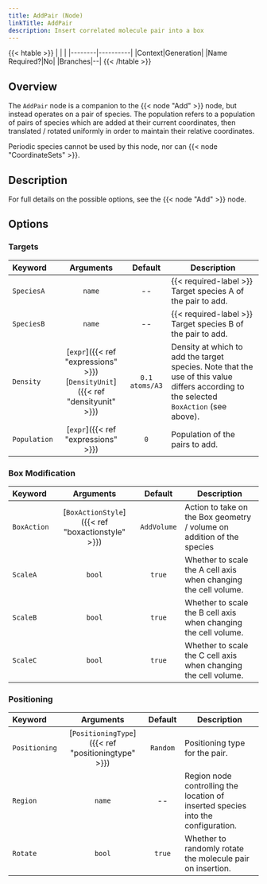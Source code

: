 ```yaml
---
title: AddPair (Node)
linkTitle: AddPair
description: Insert correlated molecule pair into a box
---
```


{{< htable >}}
| | |
|--------|----------|
|Context|Generation|
|Name Required?|No|
|Branches|--|
{{< /htable >}}

## Overview

The `AddPair` node is a companion to the {{< node "Add" >}} node, but instead operates on a pair of species. The population refers to a population of pairs of species which are added at their current coordinates, then translated / rotated uniformly in order to maintain their relative coordinates.

Periodic species cannot be used by this node, nor can {{< node "CoordinateSets" >}}.

## Description

For full details on the possible options, see the {{< node "Add" >}} node.

## Options

### Targets

|Keyword|Arguments|Default|Description|
|:------|:--:|:-----:|-----------|
|`SpeciesA`|`name`|--|{{< required-label >}} Target species A of the pair to add.|
|`SpeciesB`|`name`|--|{{< required-label >}} Target species B of the pair to add.|
|`Density`|[`expr`]({{< ref "expressions" >}})<br/>[`DensityUnit`]({{< ref "densityunit" >}})|`0.1 atoms/A3`|Density at which to add the target species. Note that the use of this value differs according to the selected `BoxAction` (see above).|
|`Population`|[`expr`]({{< ref "expressions" >}})|`0`|Population of the pairs to add.|

### Box Modification

|Keyword|Arguments|Default|Description|
|:------|:--:|:-----:|-----------|
|`BoxAction`|[`BoxActionStyle`]({{< ref "boxactionstyle" >}})|`AddVolume`|Action to take on the Box geometry / volume on addition of the species|
|`ScaleA`|`bool`|`true`|Whether to scale the A cell axis when changing the cell volume.|
|`ScaleB`|`bool`|`true`|Whether to scale the B cell axis when changing the cell volume.|
|`ScaleC`|`bool`|`true`|Whether to scale the C cell axis when changing the cell volume.|

### Positioning

|Keyword|Arguments|Default|Description|
|:------|:--:|:-----:|-----------|
|`Positioning`|[`PositioningType`]({{< ref "positioningtype" >}})|`Random`|Positioning type for the pair.|
|`Region`|`name`|--|Region node controlling the location of inserted species into the configuration.|
|`Rotate`|`bool`|`true`|Whether to randomly rotate the molecule pair on insertion.|
